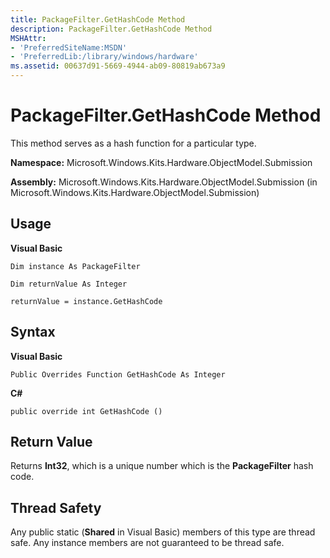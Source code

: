 ```yaml
---
title: PackageFilter.GetHashCode Method
description: PackageFilter.GetHashCode Method
MSHAttr:
- 'PreferredSiteName:MSDN'
- 'PreferredLib:/library/windows/hardware'
ms.assetid: 00637d91-5669-4944-ab09-80819ab673a9
---
```


# PackageFilter.GetHashCode Method


This method serves as a hash function for a particular type.

**Namespace:** Microsoft.Windows.Kits.Hardware.ObjectModel.Submission

**Assembly:** Microsoft.Windows.Kits.Hardware.ObjectModel.Submission (in Microsoft.Windows.Kits.Hardware.ObjectModel.Submission)

## <span id="Usage"></span><span id="usage"></span><span id="USAGE"></span>Usage


**Visual Basic**

`Dim instance As PackageFilter`

`Dim returnValue As Integer`

`returnValue = instance.GetHashCode`

## <span id="Syntax"></span><span id="syntax"></span><span id="SYNTAX"></span>Syntax


**Visual Basic**

`Public Overrides Function GetHashCode As Integer`

**C#**

`public override int GetHashCode ()`

## <span id="Return_Value"></span><span id="return_value"></span><span id="RETURN_VALUE"></span>Return Value


Returns **Int32**, which is a unique number which is the **PackageFilter** hash code.

## <span id="Thread_Safety"></span><span id="thread_safety"></span><span id="THREAD_SAFETY"></span>Thread Safety


Any public static (**Shared** in Visual Basic) members of this type are thread safe. Any instance members are not guaranteed to be thread safe.

 

 






